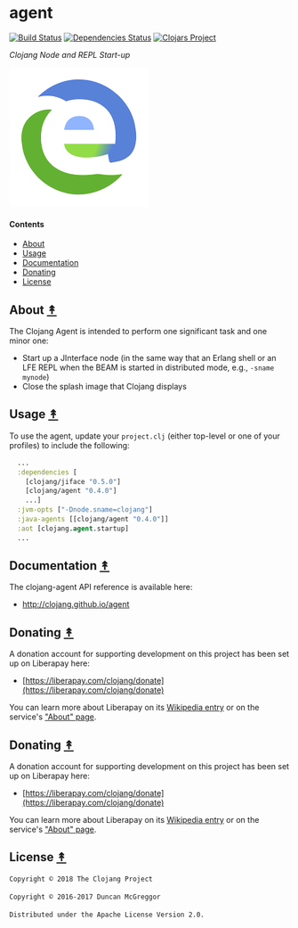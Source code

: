 # agent

[![Build Status][travis-badge]][travis]
[![Dependencies Status][deps-badge]][deps]
[![Clojars Project][clojars-badge]][clojars]

*Clojang Node and REPL Start-up*

[![Clojang logo][logo]][logo-large]


#### Contents

* [About](#about-)
* [Usage](#usage-)
* [Documentation](#documentation-)
* [Donating](#donating-)
* [License](#license-)


## About [&#x219F;](#contents)

The Clojang Agent is intended to perform one significant task and one minor one:

* Start up a JInterface node (in the same way that an Erlang shell or an LFE
  REPL when the BEAM is started in distributed mode, e.g., `-sname mynode`)
* Close the splash image that Clojang displays


## Usage [&#x219F;](#contents)

To use the agent, update your `project.clj` (either top-level or one of your
profiles) to include the following:

```clj
  ...
  :dependencies [
    [clojang/jiface "0.5.0"]
    [clojang/agent "0.4.0"]
    ...]
  :jvm-opts ["-Dnode.sname=clojang"]
  :java-agents [[clojang/agent "0.4.0"]]
  :aot [clojang.agent.startup]
  ...
```


## Documentation [&#x219F;](#contents)

The clojang-agent API reference is available here:

 * http://clojang.github.io/agent


## Donating [&#x219F;](#contents)

A donation account for supporting development on this project has been set up
on Liberapay here:

* [https://liberapay.com/clojang/donate](https://liberapay.com/clojang/donate)

You can learn more about Liberapay on its [Wikipedia entry][libera-wiki] or on the
service's ["About" page][libera-about].

[libera-wiki]: https://en.wikipedia.org/wiki/Liberapay
[libera-about]: https://liberapay.com/about/


## Donating [&#x219F;](#contents)

A donation account for supporting development on this project has been set up
on Liberapay here:

* [https://liberapay.com/clojang/donate](https://liberapay.com/clojang/donate)

You can learn more about Liberapay on its [Wikipedia entry][libera-wiki] or on the
service's ["About" page][libera-about].

[libera-wiki]: https://en.wikipedia.org/wiki/Liberapay
[libera-about]: https://liberapay.com/about/


## License [&#x219F;](#contents)

```
Copyright © 2018 The Clojang Project

Copyright © 2016-2017 Duncan McGreggor

Distributed under the Apache License Version 2.0.
```


<!-- Named page links below: /-->

[travis]: https://travis-ci.org/clojang/agent
[travis-badge]: https://travis-ci.org/clojang/agent.png?branch=master
[deps]: http://jarkeeper.com/clojang/agent
[deps-badge]: http://jarkeeper.com/clojang/agent/status.svg
[clojars]: https://clojars.org/clojang/agent
[clojars-badge]: https://img.shields.io/clojars/v/clojang/agent.svg
[logo]: https://github.com/clojang/resources/blob/master/images/logo-5-250x.png
[logo-large]: https://github.com/clojang/resources/blob/master/images/logo-5-1000x.png
